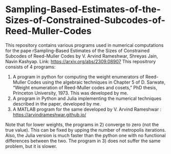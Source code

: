 # Sampling-Based-Estimates-of-the-Sizes-of-Constrained-Subcodes-of-Reed-Muller-Codes
This repository contains various programs used in numerical computations for the pape rSampling-Based Estimates of the Sizes of Constrained Subcodes of Reed-Muller Codes by V. Arvind Rameshwar, Shreyas Jain, Navin Kashyap. Link: https://arxiv.org/abs/2309.08907
This repositrory consists of 4 programs: 
1) A program in python for computing the weight enumerators of Reed-Muller Codes using the algebraic techniques in Chapter 5 of D. Sarwate, “Weight enumeration of Reed-Muller codes and cosets,” PhD thesis, Princeton University, 1973. This was developed by me.
2) A program in Python and Julia implementing the numerical techniques described in the paper, developed by me.
3) A MATLAB program for the same developed by V. Arvind Rameshwar : https://arvindrameshwar.github.io/

Note that for lower weights, the programs in 2) converge to zero (not the true value). This can be fixed by upping the number of metropolis iterations. Also, the Julia version is much faster than the python one with no functional differences between the two.
The program in 3) does not suffer the same problem, but it is slower.

